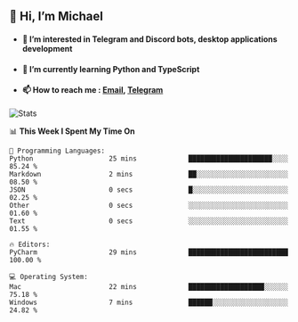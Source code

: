 ## 👋 Hi, I’m Michael
- #### 👀 I’m interested in Telegram and Discord bots, desktop applications development
- #### 🌱 I’m currently learning Python and TypeScript
- #### 📫 How to reach me : [Email](mailto:misha@kurapov.ru), [Telegram](https://t.me/mkurapov)

![Stats](https://github-readme-stats.vercel.app/api?username=krpff&show_icons=true&theme=github_dark&hide_border=true&hide=issues&count_private=true&layout=compact)


<!--START_SECTION:waka-->
📊 **This Week I Spent My Time On** 

```text
💬 Programming Languages: 
Python                   25 mins             █████████████████████░░░░   85.24 % 
Markdown                 2 mins              ██░░░░░░░░░░░░░░░░░░░░░░░   08.50 % 
JSON                     0 secs              █░░░░░░░░░░░░░░░░░░░░░░░░   02.25 % 
Other                    0 secs              ░░░░░░░░░░░░░░░░░░░░░░░░░   01.60 % 
Text                     0 secs              ░░░░░░░░░░░░░░░░░░░░░░░░░   01.55 % 

🔥 Editors: 
PyCharm                  29 mins             █████████████████████████   100.00 % 

💻 Operating System: 
Mac                      22 mins             ███████████████████░░░░░░   75.18 % 
Windows                  7 mins              ██████░░░░░░░░░░░░░░░░░░░   24.82 % 
```


<!--END_SECTION:waka-->
